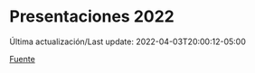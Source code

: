 # Presentaciones 2022

Última actualización/Last update: 2022-04-03T20:00:12-05:00

 [Fuente](https://www.gob.mx/salud/documentos/presentaciones-2022)
